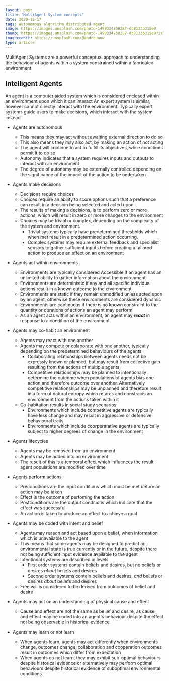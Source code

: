 ```yaml
---
layout: post
title: "MultiAgent System concepts"
date: 2020-12-17
tags: autonomous algorithm distributed agent
image: https://images.unsplash.com/photo-1499334758287-dc8133b315e9
thumb: https://images.unsplash.com/photo-1499334758287-dc8133b315e9?ixlib=rb-1.2.1&ixid=MXwxMjA3fDB8MHxzZWFyY2h8Njh8fG1hbnl8ZW58MHx8MHw%3D&auto=format&fit=crop&w=500&q=60
imagecredit: https://unsplash.com/@andreuuuw
type: article
---
```


MultiAgent Systems are a powerful conceptual approach to understanding the behaviour of agents within a system constrained within a fabricated environment

<!-- markdownlint-disable MD033 -->

<style>
    table {
        width:100%;
        margin-left: 30px;
    }
    table th:first-of-type {
        width:40%;
    }
</style>

## Intelligent Agents

An agent is a computer aided system which is considered enclosed within an environment upon which it can interact
An expert system is similar, however cannot directly interact with the environment. Typically expert systems guide users to make decisions, which interact with the system instead

- Agents are autonomous
  - This means they may act without awaiting external direction to do so
  - This also means they may also act, by making an action of not acting
  - The agent will continue to act to fulfill its objectives, while conditions permit it to do so
  - Autonomy indicates that a system requires inputs and outputs to interact with an environment
  - The degree of autonomy may be externally controlled depending on the significance of the impact of the action to be undertaken

- Agents make decisions
  - Decisions require choices
  - Choices require an ability to score options such that a preference can result in a decision being selected and acted upon
  - The results of making a decisions, is to perform zero or more actions, which will result in zero or more changes to the environment
  - Choices may be trivial or complex, depending on the complexity of the system and environment. 
    - Trivial systems typically have predetermined thresholds which when met result in a predetermined action occurring.
    - Complex systems may require external feedback and specialist sensors to gather sufficient inputs before creating a tailored action to produce an effect on an environment

- Agents act within environments
  - Environments are typically considered Accessible if an agent has an unlimited ability to gather information about the environment
  - Environments are deterministic if any and all specific individual actions result in a known outcome to the environment
  - Environments are static if they remain unmodified unless acted upon by an agent, otherwise these environments are considered dynamic
  - Environments are continuous if there is no known constraint to the quantity or durations of actions an agent may perform
  - As an agent acts within an environment, an agent may ***react*** in response to a condition of the environment. 
  
- Agents may co-habit an environment
  - Agents may react with one another
  - Agents may compete or colaborate with one another, typically depending on the predetermined behaviours of the agents
    - Collaborating relationships between agents needs not be expressly known or planned, but may result from collective gain resulting from the actions of multiple agents
    - Competitive relationships may be planned to intentionally determine the outcome when populations of agents bias one action and therefore outcome over another.  Alternatively competitive relationships may be unplanned and therefore result in a form of natural entropy which retards and constrains an environment from the actions taken within it
  - Co-habitation results in social study scenarios
    - Environments which include competitive agents are typically have less change and may result in aggressive or defensive behavioural traits 
    - Environments which include coorperatative agents are typically subject to higher degrees of change in the environment

- Agents lifecycles
  - Agents may be removed from an environment
  - Agents may be added into an environment
  - The result of this is a temporal effect which influences the result agent populations are modified over time

- Agents perform actions
  - Preconditions are the input conditions which must be met before an action may be taken
  - Effect is the outcome of perfoming the action
  - Postconditions are the output conditions which indicate that the effect was successful
  - An action is taken to produce an effect to achieve a goal

- Agents may be coded with intent and belief
  - Agents may reason and act based upon a belief, when information which is unavailable to the agent
  - This means that some agents may be designed to predict an environmental state is true currently or in the future, despite there not being sufficient input evidence available to the agent
  - Intentional systems are described in levels
    - First order systems contain beliefs and desires, but no beliefs or desires *about* beliefs and desires
    - Second order systems contain beliefs and desires, *and* beliefs or desires *about* beliefs and desires
  - Free will is considered to be derived from outcomes of belief and desire

- Agents may act on an understanding of physical cause and effect
  - Cause and effect are not the same as belief and desire, as cause and effect may be coded into an agent's behaviour despite the effect not being observable in historical evidence

- Agents may learn or not learn
  - When agents learn, agents may act differently when environments change, outcomes change, collaboration and cooperation outcomes result in outcomes which differ from expectation
  - When agents do not learn, they may exhibit sub-optimal behaviours despite historical evidence or alternatively may perform optimal behaviours despite historical evidence of suboptimal environmental conditions
